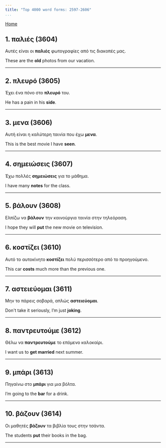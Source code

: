 ```yaml
---
title: "Top 4000 word forms: 2597-2606"
...
```


[Home](./) 

## 1. παλιές (3604)

Αυτές είναι οι **παλιές** φωτογραφίες από τις διακοπές μας.  

These are the **old** photos from our vacation.

---

## 2. πλευρό (3605)

Έχει ένα πόνο στο **πλευρό** του.

He has a pain in his **side**.

---

## 3. μενα (3606)

Αυτή είναι η καλύτερη ταινία που έχω **μενα**.

This is the best movie I have **seen**.

---

## 4. σημειώσεις (3607)

Έχω πολλές **σημειώσεις** για το μάθημα.

I have many **notes** for the class.

---

## 5. βάλουν (3608)

Ελπίζω να **βάλουν** την καινούργια ταινία στην τηλεόραση.

I hope they will **put** the new movie on television.

---

## 6. κοστίζει (3610)

Αυτό το αυτοκίνητο **κοστίζει** πολύ περισσότερο από το προηγούμενο.  

This car **costs** much more than the previous one.

---

## 7. αστειεύομαι (3611)

Μην το πάρεις σοβαρά, απλώς **αστειεύομαι**.

Don't take it seriously, I’m just **joking**.

---

## 8. παντρευτούμε (3612)

Θέλω να **παντρευτούμε** το επόμενο καλοκαίρι.  

I want us to **get married** next summer.

---

## 9. μπάρι (3613)

Πηγαίνω στο **μπάρι** για μια βόλτα.  

I’m going to the **bar** for a drink.

---

## 10. βάζουν (3614)

Οι μαθητές **βάζουν** τα βιβλία τους στην τσάντα.

The students **put** their books in the bag.

---

